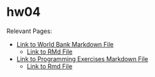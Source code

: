 # hw04

Relevant Pages:

- [Link to World Bank Markdown File](world_bank.md)  
  - [Link to RMd File](world_bank.Rmd)  
- [Link to Programming Exercises Markdown File](programming_exercises.md)  
  - [Link to Rmd File](programming_exercises.Rmd)  